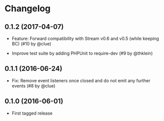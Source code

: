 # Changelog

## 0.1.2 (2017-04-07)

*   Feature: Forward compatibility with Stream v0.6 and v0.5 (while keeping BC)
    (#10 by @clue)

*   Improve test suite by adding PHPUnit to require-dev
    (#9 by @thklein)

## 0.1.1 (2016-06-24)

*   Fix: Remove event listeners once closed and do not emit any further events
    (#8 by @clue)

## 0.1.0 (2016-06-01)

*   First tagged release
